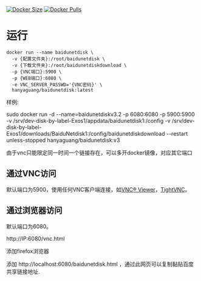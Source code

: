 [![Docker Size](https://img.shields.io/docker/image-size/hanyaguang/baidunetdisk)](https://hub.docker.com/r/hanyaguang/baidunetdisk)
[![Docker Pulls](https://img.shields.io/docker/pulls/hanyaguang/baidunetdisk)](https://hub.docker.com/r/hanyaguang/baidunetdisk)

# 运行
```
docker run --name baidunetdisk \
  -v {配置文件夹}:/root/baidunetdisk \
  -v {下载文件夹}:/root/baidunetdiskdownload \
  -p {VNC端口}:5900 \
  -p {WEB端口}:6080 \
  -e VNC_SERVER_PASSWD='{VNC密码}' \
  hanyaguang/baidunetdisk:latest
```
样例:

   sudo docker run -d   --name=baidunetdiskv3.2    -p 6080:6080    -p 5900:5900    -v /srv/dev-disk-by-label-Exos1/appdata/baidunetdisk1:/config    -v /srv/dev-disk-by-label-Exos1/downloads/BaiduNetdisk1:/config/baidunetdiskdownload    --restart unless-stopped    hanyaguang/baidunetdisk:v3

由于vnc只能限定同一时间一个链接存在，可以多开docker镜像，对应其它端口

## 通过VNC访问
默认端口为5900，使用任何VNC客户端连接，如[VNC® Viewer](https://www.realvnc.com/en/connect/download/viewer/)，[TightVNC](https://www.tightvnc.com/)。

## 通过浏览器访问
默认端口为6080。

http://IP:6080/vnc.html

添加firefox浏览器

添加 http://localhost:6080/baidunetdisk.html ，通过此网页可以复制黏贴百度共享链接地址.
